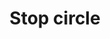 ---
title: Stop circle
tags: ["stop", "circle", "audio", "music", "halt", "end", "pause"]
icon: stop-circle
svg: '<svg xmlns="http://www.w3.org/2000/svg" width="24" height="24" fill="none" viewBox="0 0 24 24" stroke-width="1.5" stroke-linecap="round" stroke-linejoin="round" stroke="currentColor"><circle cx="12" cy="12.5" r="9"/><path d="M9.5 12.5c0-1.178 0-1.768.366-2.134C10.232 10 10.822 10 12 10s1.768 0 2.134.366c.366.366.366.956.366 2.134s0 1.768-.366 2.134C13.768 15 13.178 15 12 15s-1.768 0-2.134-.366C9.5 14.268 9.5 13.678 9.5 12.5Z"/></svg>'
---